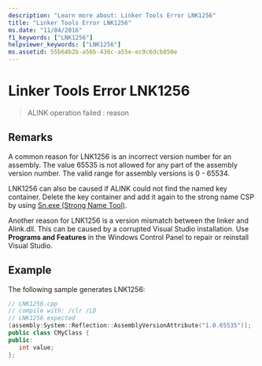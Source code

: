 ```yaml
---
description: "Learn more about: Linker Tools Error LNK1256"
title: "Linker Tools Error LNK1256"
ms.date: "11/04/2016"
f1_keywords: ["LNK1256"]
helpviewer_keywords: ["LNK1256"]
ms.assetid: 55b64b2b-a56b-436c-a55e-ec9c6dcb050e
---
```

# Linker Tools Error LNK1256

> ALINK operation failed : reason

## Remarks

A common reason for LNK1256 is an incorrect version number for an assembly. The value 65535 is not allowed for any part of the assembly version number. The valid range for assembly versions is 0 - 65534.

LNK1256 can also be caused if ALINK could not find the named key container. Delete the key container and add it again to the strong name CSP by using [Sn.exe (Strong Name Tool)](/dotnet/framework/tools/sn-exe-strong-name-tool).

Another reason for LNK1256 is a version mismatch between the linker and Alink.dll. This can be caused by a corrupted Visual Studio installation. Use **Programs and Features** in the Windows Control Panel to repair or reinstall Visual Studio.

## Example

The following sample generates LNK1256:

```cpp
// LNK1256.cpp
// compile with: /clr /LD
// LNK1256 expected
[assembly:System::Reflection::AssemblyVersionAttribute("1.0.65535")];
public class CMyClass {
public:
   int value;
};
```
